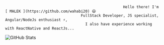                                                          Hello there! I'm [ MALEK ](https://github.com/wahabi20) 😄
                                      FullStack Developer, JS specialist, Angular/NodeJs enthusiast ⚡,
                                        I also have experience working with ReactNative and ReactJs...

<!--
**wahabi20/wahabi20** is a ✨ _special_ ✨ repository because its `README.md` (this file) appears on your GitHub profile.

Here are some ideas to get you started:

- 🔭 I’m currently working on ...
- 🌱 I’m currently learning ...
- 👯 I’m looking to collaborate on ...
- 🤔 I’m looking for help with ...
- 💬 Ask me about ...
- 📫 How to reach me: ...
- 😄 Pronouns: ...
- ⚡ Fun fact: ...
-->

![GitHub Stats](https://github-readme-stats.vercel.app/api?username=wahabi20&theme=tokyonight)
